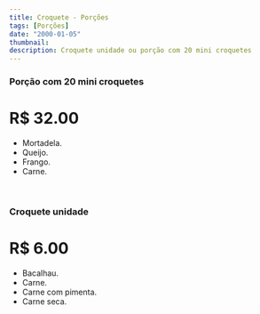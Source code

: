 ```yaml
---
title: Croquete - Porções
tags: [Porções]
date: "2000-01-05"
thumbnail:
description: Croquete unidade ou porção com 20 mini croquetes
---
```


<h3 id="unordered">
<strong>
<strong>Porção com 20 mini croquetes</strong>
</strong>
</h3>

# R\$ 32.00

<ul>
    <li>Mortadela.</li>
    <li>Queijo.</li>
    <li>Frango.</li>
    <li>Carne.</li>
</ul>

<br/>

<h3>
<strong>
<strong>Croquete unidade</strong>
</strong>
</h3>

# R\$ 6.00

<ul>
    <li>Bacalhau.</li>    
    <li>Carne.</li>
    <li>Carne com pimenta.</li>
    <li>Carne seca.</li>
</ul>
